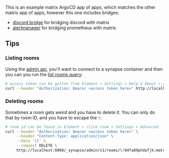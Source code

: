 This is an example matrix ArgoCD app of apps, which matches the other matrix app of apps, however this one includes bridges:

- [discord bridge](https://docs.mau.fi/bridges/general/docker-setup.html?bridge=discord) for bridging discord with matrix
- [alertmanager](https://github.com/small-hack/matrix-alertmanager) for bridging prometheus with matrix


## Tips

### Listing rooms

Using the [admin api](https://element-hq.github.io/synapse/latest/usage/administration/admin_api/), you'll want to connect to a synapse container and then you can you run the [list rooms query](https://matrix-org.github.io/synapse/v1.40/admin_api/rooms.html#list-room-api):

```bash
# access token can be gotten from Element > Settings > Help & About > Advanced > Access Token
curl --header "Authorization: Bearer <access token here>" http://localhost:8008/_synapse/admin/v1/rooms
```

### Deleting rooms
Sometimes a room gets weird and you have to delete it. You can only do that by room ID, and you have to escape the `!`:

```bash
# room id can be found in Element > click room > Settings > Advanced
curl --header "Authorization: Bearer <access token here>" \
     --header "Content-Type: application/json" \
     --data '{}' \
     --request DELETE \
     http://localhost:8008/_synapse/admin/v1/rooms/\!84fa89phdafjk:matrix.mydomain.com
```
